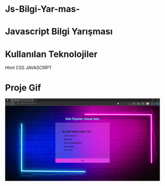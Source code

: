 # Js-Bilgi-Yar-mas-

<h1>Javascript Bilgi Yarışması</h1>


<h1>Kullanılan Teknolojiler</h1>

Html CSS JAVASCRİPT


<h1>Proje Gif</h1>

<img src="./images/zengins (1).gif">
